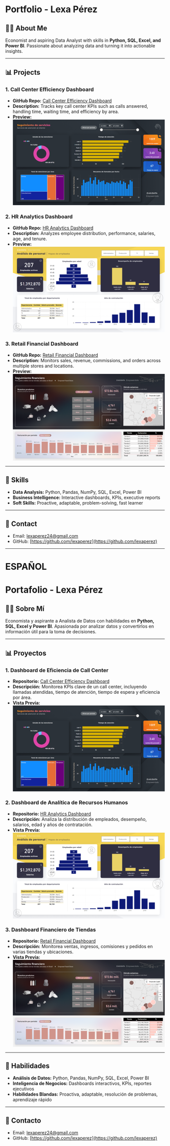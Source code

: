 # Portfolio - Lexa Pérez

## 👩‍💻 About Me
Economist and aspiring Data Analyst with skills in **Python, SQL, Excel, and Power BI**. Passionate about analyzing data and turning it into actionable insights.

---

## 📊 Projects

### 1. Call Center Efficiency Dashboard
- **GitHub Repo:** [Call Center Efficiency Dashboard](https://github.com/lexaperez/CallCenter_Efficiency_Dashboard)  
- **Description:** Tracks key call center KPIs such as calls answered, handling time, waiting time, and efficiency by area.  
- **Preview:**  
![Call Center Efficiency Dashboard](images/callcenter.png)

### 2. HR Analytics Dashboard
- **GitHub Repo:** [HR Analytics Dashboard](https://github.com/lexaperez/HR_Analytics_Dashboard)  
- **Description:** Analyzes employee distribution, performance, salaries, age, and tenure.  
- **Preview:**  
![HR Analytics Dashboard](images/hr.png)

### 3. Retail Financial Dashboard
- **GitHub Repo:** [Retail Financial Dashboard](https://github.com/lexaperez/Retail_Financial_Dashboard)  
- **Description:** Monitors sales, revenue, commissions, and orders across multiple stores and locations.  
- **Preview:**  
![Retail Financial Dashboard](images/retail.png)

---

## 📌 Skills
- **Data Analysis:** Python, Pandas, NumPy, SQL, Excel, Power BI  
- **Business Intelligence:** Interactive dashboards, KPIs, executive reports  
- **Soft Skills:** Proactive, adaptable, problem-solving, fast learner  

---

## 📧 Contact
- Email: lexaperez24@gmail.com  
- GitHub: [https://github.com/lexaperez](https://github.com/lexaperez)

---

# ESPAÑOL

# Portafolio - Lexa Pérez

## 👩‍💻 Sobre Mí
Economista y aspirante a Analista de Datos con habilidades en **Python, SQL, Excel y Power BI**. Apasionada por analizar datos y convertirlos en información útil para la toma de decisiones.

---

## 📊 Proyectos

### 1. Dashboard de Eficiencia de Call Center
- **Repositorio:** [Call Center Efficiency Dashboard](https://github.com/lexaperez/CallCenter_Efficiency_Dashboard)  
- **Descripción:** Monitorea KPIs clave de un call center, incluyendo llamadas atendidas, tiempo de atención, tiempo de espera y eficiencia por área.  
- **Vista Previa:**  
![Call Center Dashboard](images/callcenter.png)

### 2. Dashboard de Analítica de Recursos Humanos
- **Repositorio:** [HR Analytics Dashboard](https://github.com/lexaperez/HR_Analytics_Dashboard)  
- **Descripción:** Analiza la distribución de empleados, desempeño, salarios, edad y años de contratación.  
- **Vista Previa:**  
![HR Dashboard](images/hr.png)

### 3. Dashboard Financiero de Tiendas
- **Repositorio:** [Retail Financial Dashboard](https://github.com/lexaperez/Retail_Financial_Dashboard)  
- **Descripción:** Monitorea ventas, ingresos, comisiones y pedidos en varias tiendas y ubicaciones.  
- **Vista Previa:**  
![Retail Dashboard](images/retail.png)

---

## 📌 Habilidades
- **Análisis de Datos:** Python, Pandas, NumPy, SQL, Excel, Power BI  
- **Inteligencia de Negocios:** Dashboards interactivos, KPIs, reportes ejecutivos  
- **Habilidades Blandas:** Proactiva, adaptable, resolución de problemas, aprendizaje rápido  

---

## 📧 Contacto
- Email: lexaperez24@gmail.com   
- GitHub: [https://github.com/lexaperez](https://github.com/lexaperez)
